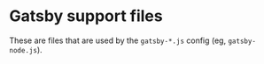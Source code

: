 # Gatsby support files

These are files that are used by the `gatsby-*.js` config (eg, `gatsby-node.js`).
